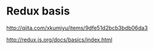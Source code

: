 # Redux basis

http://qiita.com/xkumiyu/items/9dfe51d2bcb3bdb06da3

http://redux.js.org/docs/basics/index.html
